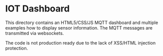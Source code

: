 # IOT Dashboard
This directory contains an HTML5/CSS/JS MQTT dashboard and multiple examples how to display sensor information.
The MQTT messages are transmitted via websockets.

The code is not production ready due to the lack of XSS/HTML injection protection.
